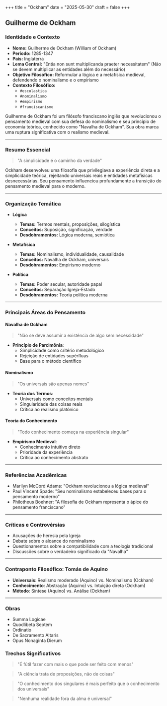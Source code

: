 +++
title = "Ockham"
date = "2025-05-30"
draft = false
+++

## **Guilherme de Ockham**

### **Identidade e Contexto**

- **Nome:** Guilherme de Ockham (William of Ockham)
- **Período:** 1285-1347
- **País:** Inglaterra
- **Lema Central:** "Entia non sunt multiplicanda praeter necessitatem" (Não se devem multiplicar as entidades além do necessário)
- **Objetivo Filosófico:** Reformular a lógica e a metafísica medieval, defendendo o nominalismo e o empirismo
- **Contexto Filosófico:**
  - `#escolastica`
  - `#nominalismo`
  - `#empirismo`
  - `#franciscanismo`

Guilherme de Ockham foi um filósofo franciscano inglês que revolucionou o pensamento medieval com sua defesa do nominalismo e seu princípio de economia teórica, conhecido como "Navalha de Ockham". Sua obra marca uma ruptura significativa com o realismo medieval.

---

### **Resumo Essencial**
>
> "A simplicidade é o caminho da verdade"

Ockham desenvolveu uma filosofia que privilegiava a experiência direta e a simplicidade teórica, rejeitando universais reais e entidades metafísicas desnecessárias. Seu pensamento influenciou profundamente a transição do pensamento medieval para o moderno.

---

### **Organização Temática**

- **Lógica**
  - **Temas:** Termos mentais, proposições, silogística
  - **Conceitos:** Suposição, significação, verdade
  - **Desdobramentos:** Lógica moderna, semiótica

- **Metafísica**
  - **Temas:** Nominalismo, individualidade, causalidade
  - **Conceitos:** Navalha de Ockham, universais
  - **Desdobramentos:** Empirismo moderno

- **Política**
  - **Temas:** Poder secular, autoridade papal
  - **Conceitos:** Separação Igreja-Estado
  - **Desdobramentos:** Teoria política moderna

---

### **Principais Áreas do Pensamento**

#### ****Navalha de Ockham****
>
> "Não se deve assumir a existência de algo sem necessidade"

- ****Princípio de Parcimônia****:
  - Simplicidade como critério metodológico
  - Rejeição de entidades supérfluas
  - Base para o método científico

#### ****Nominalismo****
>
> "Os universais são apenas nomes"

- ****Teoria dos Termos****:
  - Universais como conceitos mentais
  - Singularidade das coisas reais
  - Crítica ao realismo platônico

#### ****Teoria do Conhecimento****
>
> "Todo conhecimento começa na experiência singular"

- ****Empirismo Medieval****:
  - Conhecimento intuitivo direto
  - Prioridade da experiência
  - Crítica ao conhecimento abstrato

---

### **Referências Acadêmicas**

- Marilyn McCord Adams: "Ockham revolucionou a lógica medieval"
- Paul Vincent Spade: "Seu nominalismo estabeleceu bases para o pensamento moderno"
- Philotheus Boehner: "A filosofia de Ockham representa o ápice do pensamento franciscano"

---

### **Críticas e Controvérsias**

- Acusações de heresia pela Igreja
- Debate sobre o alcance do nominalismo
- Questionamentos sobre a compatibilidade com a teologia tradicional
- Discussões sobre o verdadeiro significado da "Navalha"

---

### **Contraponto Filosófico: Tomás de Aquino**

- **Universais**: Realismo moderado (Aquino) vs. Nominalismo (Ockham)
- **Conhecimento**: Abstração (Aquino) vs. Intuição direta (Ockham)
- **Método**: Síntese (Aquino) vs. Análise (Ockham)

---

### **Obras**

- Summa Logicae
- Quodlibeta Septem
- Ordinatio
- De Sacramento Altaris
- Opus Nonaginta Dierum

### **Trechos Significativos**

> "É fútil fazer com mais o que pode ser feito com menos"

> "A ciência trata de proposições, não de coisas"

> "O conhecimento dos singulares é mais perfeito que o conhecimento dos universais"

> "Nenhuma realidade fora da alma é universal"
